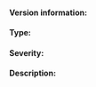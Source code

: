 <!-- Output From `ipfs version --all` -->
#### Version information:

<!-- Bug, Feature, Enhancement, Etc -->
#### Type:

<!-- One of following:
    Critical - System crash, application panic.
    High - The main functionality of the application does not work, API breakage, repo format breakage, etc.
    Medium - A non-essential functionality does not work, performance issues, etc.
    Low - An optional functionality does not work.
    Very Low - Translation or documentation mistake. Something that really does not matter much but should be noticed for a future release. -->
#### Severity:

#### Description:







<!--
This is for you! Please read, and then delete this text before posting it.
The go-ipfs issues are only for bug reports and directly actionable features.
Read https://github.com/ipfs/community/blob/master/contributing.md#reporting-issues if your issue doesn't fit either of those categories.
Read https://github.com/ipfs/go-ipfs/blob/master/docs/github-issue-guide.md if you are not sure how to fill in this issue.
-->
